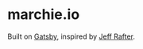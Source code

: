 # marchie.io

Built on [Gatsby](https://gatsbyjs.com), inspired by [Jeff Rafter](https://jeffrafter.com/gatsby-with-typescript/).
